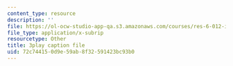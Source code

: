 ```yaml
---
content_type: resource
description: ''
file: https://ol-ocw-studio-app-qa.s3.amazonaws.com/courses/res-6-012-introduction-to-probability-spring-2018/72c744150d9e59ab8f32591423bc93b0_uQTFiXQR4PQ.vtt
file_type: application/x-subrip
resourcetype: Other
title: 3play caption file
uid: 72c74415-0d9e-59ab-8f32-591423bc93b0
---
```


